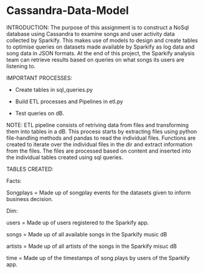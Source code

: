 # Cassandra-Data-Model

INTRODUCTION: The purpose of this assignment is to construct a NoSql database using Cassandra to examine songs and user activity data collected by Sparkify. This makes use of models to design and create tables to optimise queries on datasets made available by Sparkify as log data and song data in JSON formats. At the end of this project, the Sparkify analysis team can retrieve results based on queries on what songs its users are listening to.

IMPORTANT PROCESSES:
- Create tables in sql_queries.py

- Build ETL processes and Pipelines in etl.py

- Test queries on dB.

NOTE: ETL pipeline consists of retriving data from files and transforming them into tables in a dB. This process starts by extracting files using python file-handling methods and pandas to read the individual files. Functions are created to iterate over the individual files in the dir and extract information from the files. The files are processed based on content and inserted into the individual tables created using sql queries.


TABLES CREATED:

Facts: 

Songplays = Made up of songplay events for the datasets given to inform business decision.

Dim: 

users = Made up of users registered to the Sparkify app. 

songs = Made up of all available songs in the Sparkify music dB 

artists = Made up of all artists of the songs in the Sparkify misuc dB 

time = Made up of the timestamps of song plays by users of the Sparkify app.
